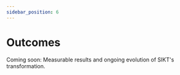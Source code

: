```yaml
---
sidebar_position: 6
---
```


# Outcomes

Coming soon: Measurable results and ongoing evolution of SIKT's transformation.